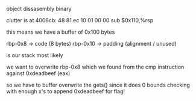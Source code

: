 object dissasembly binary

clutter is at 
  4006cb:       48 81 ec 10 01 00 00    sub    $0x110,%rsp

  this means we have a buffer of 0x100 bytes

rbp-0x8    → code   (8 bytes)
rbp-0x10   → padding (alignment / unused)

is our stack most likely


we want to overwrite rbp-0x8 which we found from the cmp instruction against 0xdeadbeef (eax)

so we have to buffer overwrite the gets() since it does 0 bounds checking with enough x's to append 0xdeadbeef for flag!

